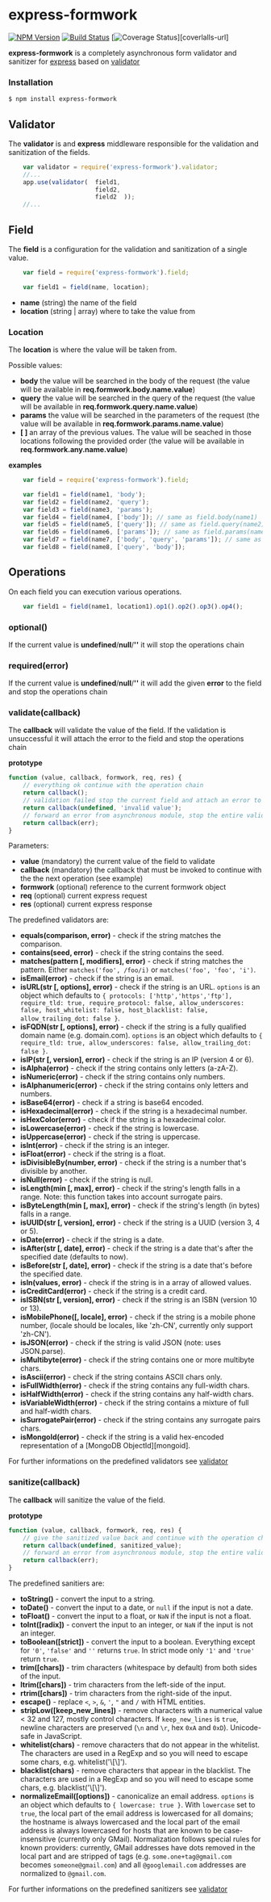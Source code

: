 express-formwork
===

  [![NPM Version][npm-image]][npm-url]
  [![Build Status][travis-image]][travis-url]
  [![Coverage Status][coveralls-image]][coverlalls-url]

__express-formwork__ is a completely asynchronous form validator and sanitizer for [express](https://github.com/strongloop/express) based on [validator](https://github.com/chriso/validator.js)

### Installation

```bash
$ npm install express-formwork
```

Validator
---

The __validator__ is and __express__ middleware responsible for the validation and sanitization of the fields.

```js
    var validator = require('express-formwork').validator;
    //...
    app.use(validator(  field1,
                        field2,
                        field2  ));
    //...
```

Field
---

The __field__ is a configuration for the validation and sanitization of a single value.

```js
    var field = require('express-formwork').field;

    var field1 = field(name, location);

```

 - __name__ (string) the name of the field
 - __location__ (string | array) where to take the value from

### Location

The __location__ is where the value will be taken from.

Possible values:
 - __body__ the value will be searched in the body of the request (the value will be available in __req.formwork.body.name.value__)
 - __query__ the value will be searched in the query of the request (the value will be available in __req.formwork.query.name.value__)
 - __params__ the value will be searched in the parameters of the request (the value will be available in __req.formwork.params.name.value__)
 - __[ ]__ an array of the previous values. The value will be seached in those locations following the provided order (the value will be available in __req.formwork.any.name.value__)
 
__examples__

```js
    var field = require('express-formwork').field;

    var field1 = field(name1, 'body');
    var field2 = field(name2, 'query');
    var field3 = field(name3, 'params');
    var field4 = field(name4, ['body']); // same as field.body(name1)
    var field5 = field(name5, ['query']); // same as field.query(name2)
    var field6 = field(name6, ['params']); // same as field.params(name3)
    var field7 = field(name7, ['body', 'query', 'params']); // same as field.any(name4)
    var field8 = field(name8, ['query', 'body']);
```

Operations
---

On each field you can execution various operations.

```js
    var field1 = field(name1, location1).op1().op2().op3().op4();
```

### optional()

If the current value is __undefined__/__null__/__''__ it will stop the operations chain

### required(error)

If the current value is __undefined__/__null__/__''__ it will add the given __error__ to the field and stop the operations chain

### validate(callback)

The __callback__ will validate the value of the field. If the validation is unsuccessful it will attach the error to the field and stop the operations chain

__prototype__

```js
function (value, callback, formwork, req, res) {
    // everything ok continue with the operation chain
    return callback();
    // validation failed stop the current field and attach an error to it
    return callback(undefined, 'invalid value');
    // forward an error from asynchronous module, stop the entire validator and forword the error to express-formwork
    return callback(err);
}
```

Parameters:

 - __value__ (mandatory) the current value of the field to validate
 - __callback__ (mandatory) the callback that must be invoked to continue with the the next operation (see example)
 - __formwork__ (optional) reference to the current formwork object
 - __req__ (optional) current express request
 - __res__ (optional) current express response
 
The predefined validators are:

 - **equals(comparison, error)** - check if the string matches the comparison.
 - **contains(seed, error)** - check if the string contains the seed.
 - **matches(pattern [, modifiers], error)** - check if string matches the pattern. Either `matches('foo', /foo/i)` or `matches('foo', 'foo', 'i')`.
 - **isEmail(error)** - check if the string is an email.
 - **isURL(str [, options], error)** - check if the string is an URL. `options` is an object which defaults to `{ protocols: ['http','https','ftp'], require_tld: true, require_protocol: false, allow_underscores: false, host_whitelist: false, host_blacklist: false, allow_trailing_dot: false }`.
 - **isFQDN(str [, options], error)** - check if the string is a fully qualified domain name (e.g. domain.com). `options` is an object which defaults to `{ require_tld: true, allow_underscores: false, allow_trailing_dot: false }`.
 - **isIP(str [, version], error)** - check if the string is an IP (version 4 or 6).
 - **isAlpha(error)** - check if the string contains only letters (a-zA-Z).
 - **isNumeric(error)** - check if the string contains only numbers.
 - **isAlphanumeric(error)** - check if the string contains only letters and numbers.
 - **isBase64(error)** - check if a string is base64 encoded.
 - **isHexadecimal(error)** - check if the string is a hexadecimal number.
 - **isHexColor(error)** - check if the string is a hexadecimal color.
 - **isLowercase(error)** - check if the string is lowercase.
 - **isUppercase(error)** - check if the string is uppercase.
 - **isInt(error)** - check if the string is an integer.
 - **isFloat(error)** - check if the string is a float.
 - **isDivisibleBy(number, error)** - check if the string is a number that's divisible by another.
 - **isNull(error)** - check if the string is null.
 - **isLength(min [, max], error)** - check if the string's length falls in a range. Note: this function takes into account surrogate pairs.
 - **isByteLength(min [, max], error)** - check if the string's length (in bytes) falls in a range.
 - **isUUID(str [, version], error)** - check if the string is a UUID (version 3, 4 or 5).
 - **isDate(error)** - check if the string is a date.
 - **isAfter(str [, date], error)** - check if the string is a date that's after the specified date (defaults to now).
 - **isBefore(str [, date], error)** - check if the string is a date that's before the specified date.
 - **isIn(values, error)** - check if the string is in a array of allowed values.
 - **isCreditCard(error)** - check if the string is a credit card.
 - **isISBN(str [, version], error)** - check if the string is an ISBN (version 10 or 13).
 - **isMobilePhone([, locale], error)** - check if the string is a mobile phone number, (locale should be locales, like 'zh-CN', currently only support 'zh-CN').
 - **isJSON(error)** - check if the string is valid JSON (note: uses JSON.parse).
 - **isMultibyte(error)** - check if the string contains one or more multibyte chars.
 - **isAscii(error)** - check if the string contains ASCII chars only.
 - **isFullWidth(error)** - check if the string contains any full-width chars.
 - **isHalfWidth(error)** - check if the string contains any half-width chars.
 - **isVariableWidth(error)** - check if the string contains a mixture of full and half-width chars.
 - **isSurrogatePair(error)** - check if the string contains any surrogate pairs chars.
 - **isMongoId(error)** - check if the string is a valid hex-encoded representation of a [MongoDB ObjectId][mongoid].
 
 For further informations on the predefined validators see [validator](https://github.com/chriso/validator.js)
 
 ### sanitize(callback)
 
 The __callback__ will sanitize the value of the field.
 
 __prototype__

```js
function (value, callback, formwork, req, res) {
    // give the sanitized value back and continue with the operation chain
    return callback(undefined, sanitized_value);
    // forward an error from asynchronous module, stop the entire validator and forword the error to express-formwork
    return callback(err);
}
```

The predefined sanitiers are:
 
 - **toString()** - convert the input to a string.
 - **toDate()** - convert the input to a date, or `null` if the input is not a date.
 - **toFloat()** - convert the input to a float, or `NaN` if the input is not a float.
 - **toInt([radix])** - convert the input to an integer, or `NaN` if the input is not an integer.
 - **toBoolean([strict])** - convert the input to a boolean. Everything except for `'0'`, `'false'` and `''` returns `true`. In strict mode only `'1'` and `'true'` return  `true`.
 - **trim([chars])** - trim characters (whitespace by default) from both sides of the input.
 - **ltrim([chars])** - trim characters from the left-side of the input.
 - **rtrim([chars])** - trim characters from the right-side of the input.
 - **escape()** - replace `<`, `>`, `&`, `'`, `"` and `/` with HTML entities. 
 - **stripLow([keep_new_lines])** - remove characters with a numerical value < 32 and 127, mostly control characters. If `keep_new_lines` is `true`, newline characters are preserved (`\n` and `\r`, hex `0xA` and `0xD`). Unicode-safe in JavaScript.
 - **whitelist(chars)** - remove characters that do not appear in the whitelist. The characters are used in a RegExp and so you will need to escape some chars, e.g. whitelist('\\[\\]').
 - **blacklist(chars)** - remove characters that appear in the blacklist. The characters are used in a RegExp and so you will need to escape some chars, e.g. blacklist('\\[\\]').
 - **normalizeEmail([options])** - canonicalize an email address. `options` is an object which defaults to `{ lowercase: true }`. With `lowercase` set to `true`, the local part of the email address is lowercased for all domains; the hostname is always lowercased and the local part of the email address is always lowercased for hosts that are known to be case-insensitive (currently only GMail). Normalization follows special rules for known providers: currently, GMail addresses have dots removed in the local part and are stripped of tags (e.g. `some.one+tag@gmail.com` becomes `someone@gmail.com`) and all `@googlemail.com` addresses are normalized to `@gmail.com`.

For further informations on the predefined sanitizers see [validator](https://github.com/chriso/validator.js)

[npm-image]: https://img.shields.io/npm/v/express-formwork.svg?style=flat
[npm-url]: https://npmjs.org/package/express-formwork
[travis-image]: https://travis-ci.org/B3rn475/express-formwork.svg
[travis-url]: https://travis-ci.org/B3rn475/express-formwork
[coveralls-image]: https://coveralls.io/repos/B3rn475/express-formwork/badge.svg
[coveralls-url]: https://coveralls.io/r/B3rn475/express-formwork
